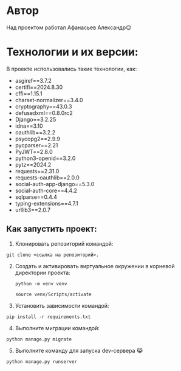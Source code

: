 # Автор
Над проектом работал Афанасьев Александр😌
# Технологии и их версии:
В проекте использовались такие технологии, как:
- asgiref==3.7.2
- certifi==2024.8.30
- cffi==1.15.1
- charset-normalizer==3.4.0
- cryptography==43.0.3
- defusedxml==0.8.0rc2
- Django==3.2.25
- idna==3.10
- oauthlib==3.2.2
- psycopg2==2.9.9
- pycparser==2.21
- PyJWT==2.8.0
- python3-openid==3.2.0
- pytz==2024.2
- requests==2.31.0
- requests-oauthlib==2.0.0
- social-auth-app-django==5.3.0
- social-auth-core==4.4.2
- sqlparse==0.4.4
- typing-extensions==4.7.1
- urllib3==2.0.7

## Как запустить проект:
1. Клонировать репозиторий командой:
```
git clone <ссылка на репозиторий>.
```

2. Создать и активировать виртуальное окружении в корневой директории проекта:
    ```
    python -m venv venv
    ``` 
    
    ```
    source venv/Scripts/activate
    ``` 

3. Установить зависимости командой:
```
pip install -r requirements.txt
```

4. Выполните миграции командой:
```
python manage.py migrate
```

5. Выполните команду для запуска dev-сервера 😹
```
python manage.py runserver
```

